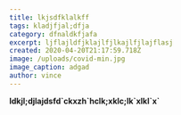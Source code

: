 ```yaml
---
title: lkjsdfklalkff
tags: kladjfjal;dfja
category: dfnaldkfjafa
excerpt: ljflajldfjklajlfjlkajlfjlajflasj
created: 2020-04-20T21:17:59.718Z
image: /uploads/covid-min.jpg
image_caption: adgad
author: vince
---
```

**ldkjl;djlajdsfd\`ckxzh\`hclk;xklc;lk\`xlkl\`x`**